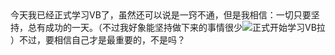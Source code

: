 <div id="sina_keyword_ad_area2" class="articalContent  ">
			<div>
今天我已经正式学习VB了，虽然还可以说是一窍不通，但是我相信：一切只要坚持，总有成功的一天。（不过我好象能坚持做下来的事情很少<img src="http://simg.sinajs.cn/blog7style/images/common/sg_trans.gif" real_src ="http://blog.sina.com.cn/images/face/033.gif"  ALT="正式开始学习VB拉"  TITLE="正式开始学习VB拉" />）不过，要相信自己才是最重要的，不是吗？</DIV>
<div>&nbsp;<wbr></DIV>							
		</div>